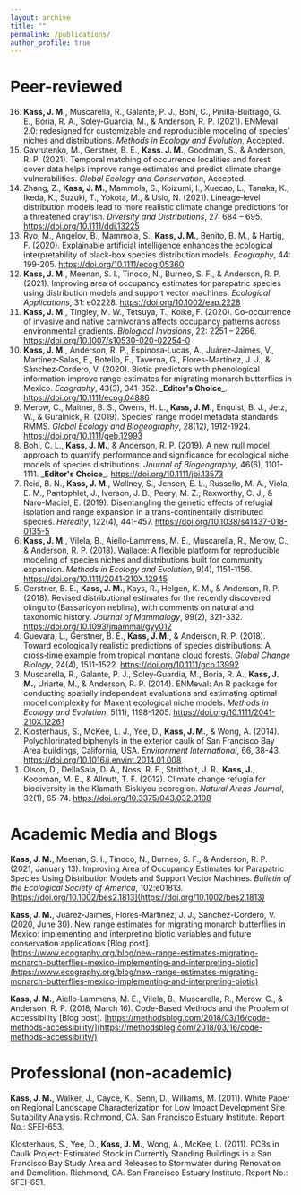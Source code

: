 ```yaml
---
layout: archive
title: ""
permalink: /publications/
author_profile: true
---
```


Peer-reviewed
======

<ol reversed>
<li><b>Kass, J. M.</b>, Muscarella, R., Galante, P. J., Bohl, C., Pinilla-Buitrago, G. E., Boria, R. A., Soley‐Guardia, M., & Anderson, R. P. (2021). ENMeval 2.0: redesigned for customizable and reproducible modeling of species’ niches and distributions. <i>Methods in Ecology and Evolution</i>, Accepted.</li>

<li>Gavrutenko, M., Gerstner, B. E., <b>Kass. J. M.</b>,  Goodman, S., & Anderson, R. P. (2021). Temporal matching of occurrence localities and forest cover data helps improve range estimates and predict climate change vulnerabilities. <i>Global Ecology and Conservation</i>, Accepted.</li>

<li>Zhang, Z., <b>Kass, J. M.</b>, Mammola, S., Koizumi, I., Xuecao, L., Tanaka, K., Ikeda, K., Suzuki, T., Yokota, M., & Usio, N. (2021). Lineage‐level distribution models lead to more realistic climate change predictions for a threatened crayfish. <i>Diversity and Distributions</i>, 27: 684 – 695. <a href="https://doi.org/10.1111/ddi.13225">https://doi.org/10.1111/ddi.13225</a></li>

<li>Ryo, M., Angelov, B., Mammola, S., <b>Kass, J. M.</b>, Benito, B. M., & Hartig, F. (2020). Explainable artificial intelligence enhances the ecological interpretability of black‐box species distribution models. <i>Ecography</i>, 44: 199-205. <a href="https://doi.org/10.1111/ecog.05360">https://doi.org/10.1111/ecog.05360</a></li>

<li><b>Kass, J. M.</b>, Meenan, S. I., Tinoco, N., Burneo, S. F., & Anderson, R. P. (2021). Improving area of occupancy estimates for parapatric species using distribution models and support vector machines. <i>Ecological Applications</i>, 31: e02228. <a href="https://doi.org/10.1002/eap.2228">https://doi.org/10.1002/eap.2228</a></li>

<li><b>Kass, J. M.</b>, Tingley, M. W., Tetsuya, T., Koike, F. (2020). Co-occurrence of invasive and native carnivorans affects occupancy patterns across environmental gradients. <i>Biological Invasions</i>, 22: 2251 – 2266. <a href="https://doi.org/10.1007/s10530-020-02254-0">https://doi.org/10.1007/s10530-020-02254-0</a></li>

<li><b>Kass, J. M.</b>, Anderson, R. P., Espinosa‐Lucas, A., Juárez‐Jaimes, V., Martínez‐Salas, E., Botello, F., Taverna, G., Flores-Martínez, J. J., & Sánchez‐Cordero, V. (2020). Biotic predictors with phenological information improve range estimates for migrating monarch butterflies in Mexico. <i>Ecography</i>, 43(3), 341-352. _<b>Editor's Choice</b>_. <a href="https://doi.org/10.1111/ecog.04886">https://doi.org/10.1111/ecog.04886</a></li>

<li>Merow, C., Maitner, B. S., Owens, H. L., <b>Kass, J. M.</b>, Enquist, B. J., Jetz, W., & Guralnick, R. (2019). Species' range model metadata standards: RMMS. <i>Global Ecology and Biogeography</i>, 28(12), 1912-1924. <a href="https://doi.org/10.1111/geb.12993">https://doi.org/10.1111/geb.12993</a></li>

<li>Bohl, C. L., <b>Kass, J. M.</b>, & Anderson, R. P. (2019). A new null model approach to quantify performance and significance for ecological niche models of species distributions. <i>Journal of Biogeography</i>, 46(6), 1101-1111. _<b>Editor's Choice</b>_. <a href="https://doi.org/10.1111/jbi.13573">https://doi.org/10.1111/jbi.13573</a></li>

<li>Reid, B. N., <b>Kass, J. M.</b>, Wollney, S., Jensen, E. L., Russello, M. A., Viola, E. M., Pantophlet, J., Iverson, J. B., Peery, M. Z., Raxworthy, C. J., & Naro-Maciel, E. (2019). Disentangling the genetic effects of refugial isolation and range expansion in a trans-continentally distributed species. <i>Heredity</i>, 122(4), 441-457. <a href="https://doi.org/10.1038/s41437-018-0135-5">https://doi.org/10.1038/s41437-018-0135-5</a></li>

<li><b>Kass, J. M.</b>, Vilela, B., Aiello‐Lammens, M. E., Muscarella, R., Merow, C., & Anderson, R. P. (2018). Wallace: A flexible platform for reproducible modeling of species niches and distributions built for community expansion. <i>Methods in Ecology and Evolution</i>, 9(4), 1151-1156. <a href="https://doi.org/10.1111/2041-210X.12945">https://doi.org/10.1111/2041-210X.12945</a></li>

<li>Gerstner, B. E., <b>Kass, J. M.</b>, Kays, R., Helgen, K. M., & Anderson, R. P. (2018). Revised distributional estimates for the recently discovered olinguito (Bassaricyon neblina), with comments on natural and taxonomic history. <i>Journal of Mammalogy</i>, 99(2), 321-332. <a href="https://doi.org/10.1093/jmammal/gyy012">https://doi.org/10.1093/jmammal/gyy012</a></li>

<li>Guevara, L., Gerstner, B. E., <b>Kass, J. M.</b>, & Anderson, R. P. (2018). Toward ecologically realistic predictions of species distributions: A cross‐time example from tropical montane cloud forests. <i>Global Change Biology</i>, 24(4), 1511-1522. <a href="https://doi.org/10.1111/gcb.13992">https://doi.org/10.1111/gcb.13992</a></li>

<li>Muscarella, R., Galante, P. J., Soley‐Guardia, M., Boria, R. A., <b>Kass, J. M.</b>, Uriarte, M., & Anderson, R. P. (2014). ENMeval: An R package for conducting spatially independent evaluations and estimating optimal model complexity for Maxent ecological niche models. <i>Methods in Ecology and Evolution</i>, 5(11), 1198-1205. <a href="https://doi.org/10.1111/2041-210X.12261">https://doi.org/10.1111/2041-210X.12261</a></li>

<li>Klosterhaus, S., McKee, L. J., Yee, D., <b>Kass, J. M.</b>, & Wong, A. (2014). Polychlorinated biphenyls in the exterior caulk of San Francisco Bay Area buildings, California, USA. <i>Environment International</i>, 66, 38-43. <a href="https://doi.org/10.1016/j.envint.2014.01.008">https://doi.org/10.1016/j.envint.2014.01.008</a></li>

<li>Olson, D., DellaSala, D. A., Noss, R. F., Strittholt, J. R., <b>Kass, J.</b>, Koopman, M. E., & Allnutt, T. F. (2012). Climate change refugia for biodiversity in the Klamath-Siskiyou ecoregion. <i>Natural Areas Journal</i>, 32(1), 65-74. <a href="https://doi.org/10.3375/043.032.0108">https://doi.org/10.3375/043.032.0108</a></li>
</ol>

Academic Media and Blogs
======

**Kass, J. M.**, Meenan, S. I., Tinoco, N., Burneo, S. F., & Anderson, R. P. (2021, January 13). Improving Area of Occupancy Estimates for Parapatric Species Using Distribution Models and Support Vector Machines. *Bulletin of the Ecological Society of America*, 102:e01813. [https://doi.org/10.1002/bes2.1813](https://doi.org/10.1002/bes2.1813)

**Kass, J. M.**, Juárez-Jaimes, Flores-Martínez, J. J., Sánchez-Cordero, V. (2020, June 30). New range estimates for migrating monarch butterflies in Mexico: implementing and interpreting biotic variables and future conservation applications [Blog post]. [https://www.ecography.org/blog/new-range-estimates-migrating-monarch-butterflies-mexico-implementing-and-interpreting-biotic](https://www.ecography.org/blog/new-range-estimates-migrating-monarch-butterflies-mexico-implementing-and-interpreting-biotic)

**Kass, J. M.**, Aiello‐Lammens, M. E., Vilela, B., Muscarella, R., Merow, C., & Anderson, R. P. (2018, March 16). Code-Based Methods and the Problem of Accessibility [Blog post]. [https://methodsblog.com/2018/03/16/code-methods-accessibility/](https://methodsblog.com/2018/03/16/code-methods-accessibility/)

Professional (non-academic)
======

**Kass, J. M.**, Walker, J., Cayce, K., Senn, D., Williams, M. (2011). White Paper on Regional Landscape Characterization for Low Impact Development Site Suitability Analysis. Richmond, CA. San Francisco Estuary Institute. Report No.: SFEI-653.

Klosterhaus, S., Yee, D., **Kass, J. M.**, Wong, A., McKee, L. (2011). PCBs in Caulk Project: Estimated Stock in Currently Standing Buildings in a San Francisco Bay Study Area and Releases to Stormwater during Renovation and Demolition. Richmond, CA. San Francisco Estuary Institute. Report No.: SFEI-651.
